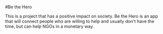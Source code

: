 #Be the Hero

This is a project that has a positive impact on society. Be the Hero is an app that will connect people who are willing to help and usually don't have the time, but can help NGOs in a monetary way.